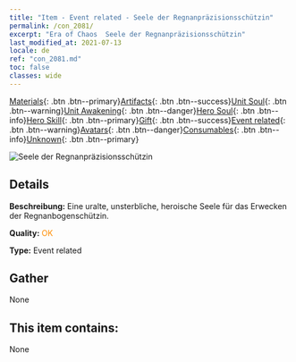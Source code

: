 ```yaml
---
title: "Item - Event related - Seele der Regnanpräzisionsschützin"
permalink: /con_2081/
excerpt: "Era of Chaos  Seele der Regnanpräzisionsschützin"
last_modified_at: 2021-07-13
locale: de
ref: "con_2081.md"
toc: false
classes: wide
---
```

 [Materials](/ItemsDE/){: .btn .btn--primary}[Artifacts](/ItemsDE/Artifacts/){: .btn .btn--success}[Unit Soul](/ItemsDE/UnitSoul/){: .btn .btn--warning}[Unit Awakening](/ItemsDE/UnitAwakening/){: .btn .btn--danger}[Hero Soul](/ItemsDE/HeroSoul/){: .btn .btn--info}[Hero Skill](/ItemsDE/HeroSkill/){: .btn .btn--primary}[Gift](/ItemsDE/Gift/){: .btn .btn--success}[Event related](/ItemsDE/Events/){: .btn .btn--warning}[Avatars](/ItemsDE/Avatars/){: .btn .btn--danger}[Consumables](/ItemsDE/Consumables/){: .btn .btn--info}[Unknown](/ItemsDE/Unknown/){: .btn .btn--primary}

 ![Seele der Regnanpräzisionsschützin](/images/t/juexing_9902.png)

## Details
 **Beschreibung:** Eine uralte, unsterbliche, heroische Seele für das Erwecken der Regnanbogenschützin.

 **Quality:** <span style="color: #FF8C00">OK</span>

 **Type:** Event related

## Gather

  None

## This item contains:

  None


